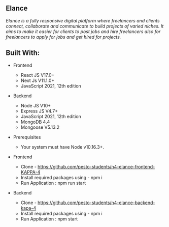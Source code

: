 ## Elance
<!-- _Elance is fully responsive digital platform where freelancers and clients to connect, collaborate and communicate to build projects of varied niches. It aims to make it easier for clients to post jobs and hire freelancers also for freelancers to apply for jobs and get hired for projects._ -->
_Elance is a fully responsive digital platform where freelancers and clients connect, collaborate and communicate to build projects of varied niches. It aims to make it easier for clients to post jobs and hire freelancers also for freelancers to apply for jobs and get hired for projects._
## Built With:
* Frontend
  - React JS V17.0+
  - Next Js V11.1.0+
  - JavaScript 2021, 12th edition

* Backend
  - Node JS V10+
  - Express JS V4.7+
  - JavaScript 2021, 12th edition
  - MongoDB 4.4
  - Mongoose V5.13.2

* Prerequisites
  - Your system must have Node v10.16.3+.

* Frontend
  - Clone - https://github.com/pesto-students/n4-elance-frontend-KAPPA-4
  - Install required packages using - npm i
  - Run Application : npm run start

* Backend
  - Clone - https://github.com/pesto-students/n4-elance-backend-kapa-4
  - Install required packages using - npm i
  - Run Application : npm start
